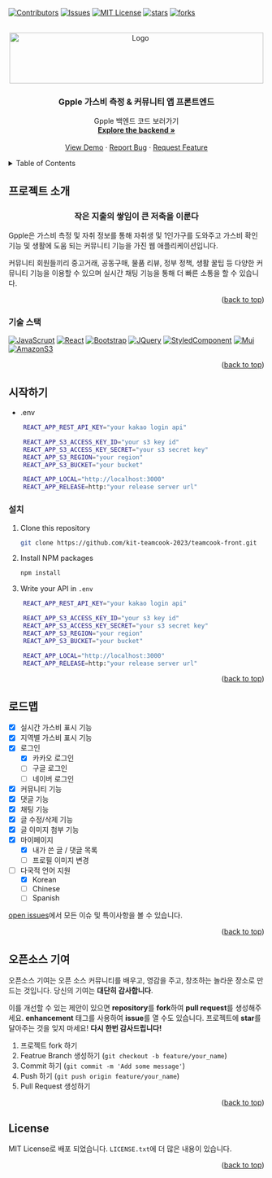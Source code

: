 <a name="readme-top"></a>
[![Contributors][contributors-shield]][contributors-url]
[![Issues][issues-shield]][issues-url]
[![MIT License][forks-shield]][forks-url]
[![stars][stars-shield]][stars-url]
[![forks][license-shield]][license-url]

<!-- PROJECT LOGO -->
<br />
<div align="center">
  <a href="https://github.com/kit-teamcook-2023">
    <img src="https://github.com/kit-teamcook-2023/teamcook-front/assets/63646062/0aceb80e-5cfb-4ed2-bd77-053c2798aa06" alt="Logo" width="500" height="100">
  </a>

<h3 align="center">Gpple 가스비 측정 & 커뮤니티 앱 프론트엔드</h3>

  <p align="center">
    Gpple 백엔드 코드 보러가기
    <br />
    <a href="https://github.com/kit-teamcook-2023/teamcook-front"><strong>Explore the backend »</strong></a>
    <br />
    <br />
    <a href="http://15.165.65.93">View Demo</a>
    ·
    <a href="https://github.com/kit-teamcook-2023/teamcook-front/issues">Report Bug</a>
    ·
    <a href="https://github.com/kit-teamcook-2023/teamcook-front/issues">Request Feature</a>
  </p>
</div>



<!-- TABLE OF CONTENTS -->
<details>
  <summary>Table of Contents</summary>
  <ol>
    <li>
      <a href="#프로젝트-소개">프로젝트 소개</a>
      <ul>
        <li><a href="#기술-스택">기술 스택</a></li>
      </ul>
    </li>
    <li>
      <a href="#시작하기">시작하기</a>
      <ul>
        <li><a href="#설치">설치</a></li>
      </ul>
    </li>
    <li><a href="#로드맵">로드맵</a></li>
    <li><a href="#오픈소스-기여">오픈소스 기여</a></li>
    <li><a href="#라이센스">라이센스</a></li>
  </ol>
</details>



<!-- ABOUT THE PROJECT -->
## 프로젝트 소개


<div align="center">
  <h3>작은 지출의 쌓임이 큰 저축을 이룬다</h3>
</div>
   

Gpple은 가스비 측정 및 자취 정보를 통해 자취생 및 1인가구를 도와주고 가스비 확인 기능 및 생활에 도움 되는 커뮤니티 기능을 가진 웹 애플리케이션입니다.   
   
커뮤니티 회원들끼리 중고거래, 공동구매, 물품 리뷰, 정부 정책, 생활 꿀팁 등 다양한 커뮤니티 기능을
이용할 수 있으며 실시간 채팅 기능을 통해 더 빠른 소통을 할 수 있습니다.


<p align="right">(<a href="#readme-top">back to top</a>)</p>



### 기술 스택

[![JavaScrupt][JavaScript.com]][JavaScript-url]
[![React][React.js]][React-url]
[![Bootstrap][Bootstrap.com]][Bootstrap-url]
[![JQuery][JQuery.com]][JQuery-url]
[![StyledComponent][StyledComponent.com]][StyledComponent-url]
[![Mui][Mui.com]][Mui-url]
[![AmazonS3][AmazonS3.com]][AmazonS3-url]


<p align="right">(<a href="#readme-top">back to top</a>)</p>



<!-- GETTING STARTED -->
## 시작하기

* .env
```sh
    REACT_APP_REST_API_KEY="your kakao login api"

    REACT_APP_S3_ACCESS_KEY_ID="your s3 key id"
    REACT_APP_S3_ACCESS_KEY_SECRET="your s3 secret key"
    REACT_APP_S3_REGION="your region"
    REACT_APP_S3_BUCKET="your bucket"

    REACT_APP_LOCAL="http://localhost:3000"
    REACT_APP_RELEASE=http:"your release server url"
```

### 설치

1. Clone this repository   


   ```sh
   git clone https://github.com/kit-teamcook-2023/teamcook-front.git
   ```
2. Install NPM packages   


   ```sh
   npm install
   ```
3. Write your API in `.env`
    
```sh
    REACT_APP_REST_API_KEY="your kakao login api"

    REACT_APP_S3_ACCESS_KEY_ID="your s3 key id"
    REACT_APP_S3_ACCESS_KEY_SECRET="your s3 secret key"
    REACT_APP_S3_REGION="your region"
    REACT_APP_S3_BUCKET="your bucket"

    REACT_APP_LOCAL="http://localhost:3000"
    REACT_APP_RELEASE=http:"your release server url"
```

<p align="right">(<a href="#readme-top">back to top</a>)</p>





<!-- ROADMAP -->
## 로드맵

- [x] 실시간 가스비 표시 기능
- [x] 지역별 가스비 표시 기능
- [x] 로그인   
    - [x] 카카오 로그인 
    - [ ] 구글 로그인 
    - [ ] 네이버 로그인 
- [x] 커뮤니티 기능
- [x] 댓글 기능
- [x] 채팅 기능
- [x] 글 수정/삭제 기능
- [x] 글 이미지 첨부 기능
- [x] 마이페이지
    - [x] 내가 쓴 글 / 댓글 목록
    - [ ] 프로필 이미지 변경
- [ ] 다국적 언어 지원
    - [x] Korean
    - [ ] Chinese
    - [ ] Spanish

[open issues](https://github.com/kit-teamcook-2023/teamcook-front/issues)에서 모든 이슈 및 특이사항을 볼 수 있습니다.

<p align="right">(<a href="#readme-top">back to top</a>)</p>



<!-- CONTRIBUTING -->
## 오픈소스 기여

오픈소스 기여는 오픈 소스 커뮤니티를 배우고, 영감을 주고, 창조하는 놀라운 장소로 만드는 것입니다. 당신의 기여는 **대단히 감사합니다**.

이를 개선할 수 있는 제안이 있으면 **repository**를 **fork**하여 **pull request**를 생성해주세요. **enhancement** 태그를 사용하여 **issue**를 열 수도 있습니다.
프로젝트에 **star**를 달아주는 것을 잊지 마세요! **다시 한번 감사드립니다!**

1. 프로젝트 fork 하기
2. Featrue Branch 생성하기 (`git checkout -b feature/your_name`)
3. Commit 하기 (`git commit -m 'Add some message'`)
4. Push 하기 (`git push origin feature/your_name`)
5. Pull Request 생성하기

<p align="right">(<a href="#readme-top">back to top</a>)</p>



<!-- LICENSE -->
## License

MIT License로 배포 되었습니다. `LICENSE.txt`에 더 많은 내용이 있습니다.

<p align="right">(<a href="#readme-top">back to top</a>)</p>







<!-- MARKDOWN LINKS & IMAGES -->
<!-- https://www.markdownguide.org/basic-syntax/#reference-style-links -->
[contributors-shield]: https://img.shields.io/github/contributors/kit-teamcook-2023/teamcook-front.svg?style=for-the-badge
[contributors-url]: https://github.com/kit-teamcook-2023/teamcook-front/graphs/contributors
[issues-shield]: https://img.shields.io/github/issues/kit-teamcook-2023/teamcook-front.svg?style=for-the-badge
[issues-url]: https://github.com/kit-teamcook-2023/teamcook-front/issues
[forks-shield]: https://img.shields.io/github/forks/kit-teamcook-2023/teamcook-front.svg?style=for-the-badge
[forks-url]: https://github.com/kit-teamcook-2023/teamcook-front/issues
[stars-shield]: https://img.shields.io/github/stars/kit-teamcook-2023/teamcook-front.svg?style=for-the-badge
[stars-url]: https://github.com/kit-teamcook-2023/teamcook-front/issues
[license-shield]: https://img.shields.io/github/license/othneildrew/Best-README-Template.svg?style=for-the-badge
[license-url]: https://github.com/othneildrew/Best-README-Template/blob/master/LICENSE.txt
[linkedin-shield]: https://img.shields.io/badge/-LinkedIn-black.svg?style=for-the-badge&logo=linkedin&colorB=555
[linkedin-url]: https://linkedin.com/in/othneildrew
[product-screenshot]: images/screenshot.png
[Next.js]: https://img.shields.io/badge/next.js-000000?style=for-the-badge&logo=nextdotjs&logoColor=white
[Next-url]: https://nextjs.org/
[React.js]: https://img.shields.io/badge/React-20232A?style=for-the-badge&logo=react&logoColor=61DAFB
[React-url]: https://reactjs.org/
[Vue.js]: https://img.shields.io/badge/Vue.js-35495E?style=for-the-badge&logo=vuedotjs&logoColor=4FC08D
[Vue-url]: https://vuejs.org/
[Angular.io]: https://img.shields.io/badge/Angular-DD0031?style=for-the-badge&logo=angular&logoColor=white
[Angular-url]: https://angular.io/
[Svelte.dev]: https://img.shields.io/badge/Svelte-4A4A55?style=for-the-badge&logo=svelte&logoColor=FF3E00
[Svelte-url]: https://svelte.dev/
[Laravel.com]: https://img.shields.io/badge/Laravel-FF2D20?style=for-the-badge&logo=laravel&logoColor=white
[Laravel-url]: https://laravel.com
[Bootstrap.com]: https://img.shields.io/badge/Bootstrap-563D7C?style=for-the-badge&logo=bootstrap&logoColor=white
[Bootstrap-url]: https://getbootstrap.com
[JQuery.com]: https://img.shields.io/badge/jQuery-0769AD?style=for-the-badge&logo=jquery&logoColor=white
[JQuery-url]: https://jquery.com
[JavaScript.com]: https://img.shields.io/badge/JavaScript-F7DF1E?style=for-the-badge&logo=javascript&logoColor=black
[javaScript-url]: https://developer.mozilla.org/en-US/docs/Web/JavaScript
[AmazonS3.com]: https://img.shields.io/badge/AmazonS3-569A31?style=for-the-badge&logo=AmazonS3&logoColor=black
[AmazonS3-url]: https://aws.amazon.com/ko/s3/
[StyledComponent.com]: https://img.shields.io/badge/styledcomponents-DB7093?style=for-the-badge&logo=styledcomponents&logoColor=white
[StyledComponent-url]: https://styled-components.com/
[Mui.com]: https://img.shields.io/badge/Mui-007FFF?style=for-the-badge&logo=Mui&logoColor=black
[Mui-url]: https://mui.com/

